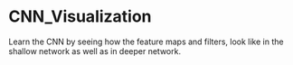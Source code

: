 # CNN_Visualization
Learn the CNN by seeing how the feature maps and filters, look like in the shallow network as well as in deeper network.
